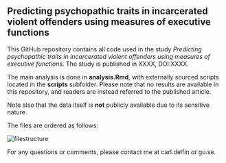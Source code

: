 ## Predicting psychopathic traits in incarcerated violent offenders using measures of executive functions

This GitHub repository contains all code used in the study *Predicting psychopathic traits in incarcerated violent offenders using measures of executive functions*. The study is published in XXXX, DOI:XXXX.

The main analysis is done in **analysis.Rmd**, with externally sourced scripts located in the **scripts** subfolder. Please note that no results are available in this repository, and readers are instead referred to the published article.

Note also that the data itself is **not** publicly available due to its sensitive nature.

The files are ordered as follows:

![filestructure](carldelfin.github.com/EF-psychopathy/img/filestructure.png)

For any questions or comments, please contact me at carl.delfin *at* gu.se.


